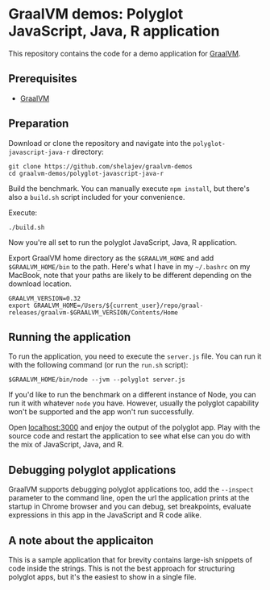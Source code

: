 # GraalVM demos: Polyglot JavaScript, Java, R application


This repository contains the code for a demo application for [GraalVM](graalvm.org).

## Prerequisites
* [GraalVM](http://graalvm.org)

## Preparation

Download or clone the repository and navigate into the `polyglot-javascript-java-r` directory:

```
git clone https://github.com/shelajev/graalvm-demos
cd graalvm-demos/polyglot-javascript-java-r
```

Build the benchmark. You can manually execute `npm install`, but there's also a `build.sh` script included for your convenience.

Execute:
```
./build.sh
```

Now you're all set to run the polyglot JavaScript, Java, R application.

Export GraalVM home directory as the `$GRAALVM_HOME` and add `$GRAALVM_HOME/bin` to the path. Here's what I have in my `~/.bashrc` on my MacBook, note that your paths are likely to be different depending on the download location.

```
GRAALVM_VERSION=0.32
export GRAALVM_HOME=/Users/${current_user}/repo/graal-releases/graalvm-$GRAALVM_VERSION/Contents/Home
```

## Running the application

To run the application, you need to execute the `server.js` file. You can run it with the following command (or run the `run.sh` script):

```
$GRAALVM_HOME/bin/node --jvm --polyglot server.js
```

If you'd like to run the benchmark on a different instance of Node, you can run it with whatever `node` you have. However, usually the polyglot capability won't be supported and the app won't run successfully.

Open [localhost:3000](localhost:3000) and enjoy the output of the polyglot app. Play with the source code and restart the application to see what else can you do with the mix of JavaScript, Java, and R.

## Debugging polyglot applications

GraalVM supports debugging polyglot applications too, add the `--inspect` parameter to the command line, open the url the application prints at the startup in Chrome browser and you can debug, set breakpoints, evaluate expressions in this app in the JavaScript and R code alike. 

## A note about the applicaiton

This is a sample application that for brevity contains large-ish snippets of code inside the strings. This is not the best approach for structuring polyglot apps, but it's the easiest to show in a single file.
